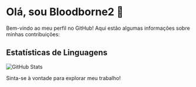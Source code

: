 # Olá, sou Bloodborne2 👋

Bem-vindo ao meu perfil no GitHub! Aqui estão algumas informações sobre minhas contribuições:

## Estatísticas de Linguagens

![GitHub Stats](https://github-readme-stats.vercel.app/api?username=Bloodborne2&show_icons=true&count_private=true)

Sinta-se à vontade para explorar meu trabalho!
